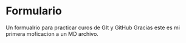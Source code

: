 # Formulario
Un formualrio para practicar curos de GIt y GitHub
Gracias este es mi primera moficacion a un MD archivo.
